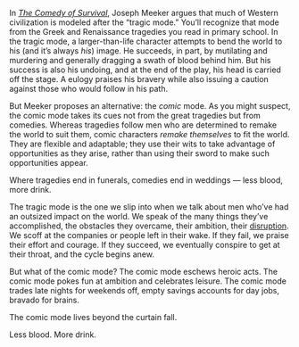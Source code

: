 

In *[The Comedy of Survival](http://aworkinglibrary.com/library/book/comedy_of_survival/)*, Joseph Meeker
argues that much of Western civilization is modeled after the “tragic mode.” You’ll recognize that mode
from the Greek and Renaissance tragedies you read in primary school. In the tragic mode, a larger-than-life
character attempts to bend the world to his (and it’s always *his*) image. He succeeds, in part, by
mutilating and murdering and generally dragging a swath of blood behind him. But his success is also his
undoing, and at the end of the play, his head is carried off the stage. A eulogy praises his bravery while
also issuing a caution against those who would follow in his path. 

But Meeker proposes an alternative: the *comic* mode. As you might suspect, the comic mode takes its cues not
from the great tragedies but from comedies. Whereas tragedies follow men who are determined to remake the
world to suit them, comic characters *remake themselves* to fit the world. They are flexible and adaptable;
they use their wits to take advantage of opportunities as they arise, rather than using their sword to make
such opportunities appear. 

Where tragedies end in funerals, comedies end in weddings — less blood, more drink.

The tragic mode is the one we slip into when we talk about men who’ve had an outsized impact on the world.
We speak of the many things they’ve accomplished, the obstacles they overcame, their ambition, their
[disruption](http://stet.editorially.com/articles/disruption/). We scoff at the companies or people left in
their wake. If they fail, we praise their effort and courage. If they succeed, we eventually conspire to get
at their throat, and the cycle begins anew.

But what of the comic mode? The comic mode eschews heroic acts. The comic mode pokes fun at ambition and
celebrates leisure. The comic mode trades late nights for weekends off, empty savings accounts for day jobs,
bravado for brains. 

The comic mode lives beyond the curtain fall. 

Less blood. More drink.